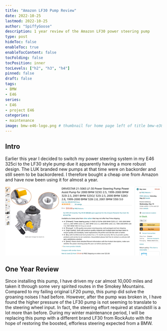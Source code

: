 ```yaml
---
title: "Amazon LF30 Pump Review"
date: 2022-10-25
lastmod: 2022-10-25
author: "SpiffyGoose"
description: 1 year review of the Amazon LF30 power steering pump
type: post
hideToc: false
enableToc: true
enableTocContent: false
tocFolding: false
tocPosition: inner
tocLevels: ["h2", "h3", "h4"]
pinned: false
draft: false
tags:
- BMW
- E46
series:
- E46
- project E46
categories:
- maintenance
image: bmw-e46-logo.png # thumbnail for home page left of title bmw-e38-logo.png or bmw-e46-logo.png
---
```


## Intro
Earlier this year I decided to switch my power steering system in my E46 325ci to the LF30 style pump due it apparently having a more robust design. The LUK branded new pumps at that time were on backorder and still seem to be backordered. I therefore bought a cheap one from Amazon and have now been using it for almost a year.

![](lf30_pump_ad.png)

## One Year Review
Since installing this pump, I have driven my car almost 10,000 miles and taken it through some very spirited routes in the Smokey Mountains. Compared to my failing original LF20 pump, this pump did solve the groaning noises I had before. However, after the pump was broken in, I have found the higher pressure of the LF30 pump is not seeming to translate to the steering wheel input. In fact, the steering effort required at standstill is a lot more than before. During my winter maintenance period, I will be replacing this pump with a different brand LF30 from RockAuto with the hope of restoring the boosted, efforless steering expected from a BMW.
